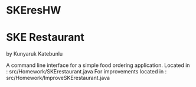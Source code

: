 # SKEresHW
 # SKE Restaurant
 by Kunyaruk Katebunlu

 A command line interface for a simple food ordering application.
 Located in : src/Homework/SKErestaurant.java
 For improvements located in : src/Homework/ImproveSKErestaurant.java